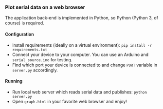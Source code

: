 ### Plot serial data on a web browser

The application back-end is implemented in Python, so Python (Python 3, of course) is required.

#### Configuration

* Install requirements (ideally on a virtual environment): `pip install -r requirements.txt`
* Connect your device to your computer. You can use an Arduino and `serial_source.ino` for testing.
* Find which port your device is connected to and change `PORT` variable in `server.py` accordingly.

#### Running

* Run local web server which reads serial data and publishes: `python server.py`
* Open `graph.html` in your favorite web browser and enjoy!
